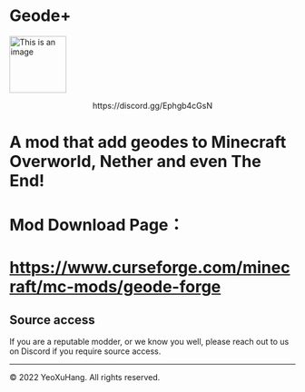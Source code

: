 # Geode+

<img alt="This is an image" height="100" src="https://github.com/YeoXuHang/Geode/blob/master/src/main/resources/logo.png" width="100"/>

<p align="center">https://discord.gg/Ephgb4cGsN</p>

# A mod that add geodes to Minecraft Overworld, Nether and even The End!


# Mod Download Page：
# https://www.curseforge.com/minecraft/mc-mods/geode-forge






## Source access

If you are a reputable modder, or we know you well, please reach out to us on Discord if you require source access.

-----------------

© 2022 YeoXuHang. All rights reserved.